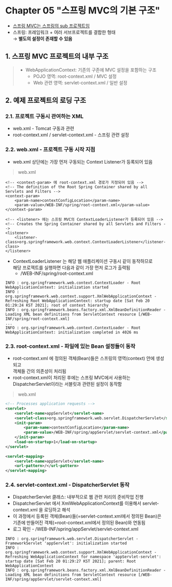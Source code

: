 # Chapter 05 "스프링 MVC의 기본 구조"

* [스프링 MVC는 스프링의 sub 프로젝트임](https://spring.io/projects)
* 스프링: 프레임워크 + 여러 서브프로젝트를 결합한 형태 <br>
→ **별도의 설정이 존재할 수 있음**

## 1. 스프링 MVC 프로젝트의 내부 구조
> * WebApplicationContext: 기존의 구존에 MVC 설정을 포함하는 구조
>   * POJO 영역: root-context.xml / MVC 설정
>   * Web 관련 영역: servlet-context.xml / 일반 설정

## 2. 예제 프로젝트의 로딩 구조
### 2.1. 프로젝트 구동시 관여하는 XML
* web.xml - Tomcat 구동과 관련
* root-context.xml / servlet-context.xml - 스프링 관련 설정

### 2.2. web.xml - 프로젝트 구동 시작 지점
* web.xml 상단에는 가장 먼저 구동되는 Context Listener가 등록되어 있음
> web.xml
```
<!-- <context-param> 에 root-context.xml 경로가 지정되어 있음 -->
<!-- The definition of the Root Spring Container shared by all Servlets and Filters -->
<context-param>
    <param-name>contextConfigLocation</param-name>
    <param-value>/WEB-INF/spring/root-context.xml</param-value>
</context-param>

<!-- <listener> 에는 스프링 MVC의 ContextLoaderListener가 등록되어 있음 -->
<!-- Creates the Spring Container shared by all Servlets and Filters -->
<listener>
    <listener-class>org.springframework.web.context.ContextLoaderListener</listener-class>
</listener>
```
* ContextLoaderListener 는 해당 웹 애플리케이션 구동시 같이 동작하므로<br>
해당 프로젝트를 실행하면 다음과 같이 가장 먼저 로그가 출력됨
    * /WEB-INF/spring/root-context.xml
```
INFO : org.springframework.web.context.ContextLoader - Root WebApplicationContext: initialization started
INFO : org.springframework.web.context.support.XmlWebApplicationContext - Refreshing Root WebApplicationContext: startup date [Sat Feb 20 01:29:24 KST 2021]; root of context hierarchy
INFO : org.springframework.beans.factory.xml.XmlBeanDefinitionReader - Loading XML bean definitions from ServletContext resource [/WEB-INF/spring/root-context.xml]
...
INFO : org.springframework.web.context.ContextLoader - Root WebApplicationContext: initialization completed in 4026 ms
```

### 2.3. root-context.xml - 파일에 있는 Bean 설정들이 동작
* root-context.xml 에 정의된 객체(Bean)들은 스프링의 영역(context) 안에 생성되고<br>
객체들 간의 의존성이 처리됨
* root-context.xml이 처리된 후에는 스프링 MVC에서 사용하는 DispatcherServlet이라는 서블릿과 관련된 설정이 동작함
> web.xml
```xml
<!-- Processes application requests -->
<servlet>
    <servlet-name>appServlet</servlet-name>
    <servlet-class>org.springframework.web.servlet.DispatcherServlet</servlet-class>
    <init-param>
        <param-name>contextConfigLocation</param-name>
        <param-value>/WEB-INF/spring/appServlet/servlet-context.xml</param-value>
    </init-param>
    <load-on-startup>1</load-on-startup>
</servlet>
    
<servlet-mapping>
    <servlet-name>appServlet</servlet-name>
    <url-pattern>/</url-pattern>
</servlet-mapping>
```

### 2.4. servlet-context.xml - DispatcherServlet 동작
* DispatcherServlet 클래스: 내부적으로 웹 관련 처리의 준비작업 진행
* DispatcherServlet 에서 XmlWebApplicationContext를 이용해서 servlet-context.xml 을 로딩하고 해석
* 이 과정에서 등록된 객체(Bean)들(=servlet-context.xml에서 정의된 Bean)은 기존에 만들어진 객체(=root-context.xml에서 정의된 Bean)와 연동됨
* 로그 확인 - /WEB-INF/spring/appServlet/servlet-context.xml
```
INFO : org.springframework.web.servlet.DispatcherServlet - FrameworkServlet 'appServlet': initialization started
INFO : org.springframework.web.context.support.XmlWebApplicationContext - Refreshing WebApplicationContext for namespace 'appServlet-servlet': startup date [Sat Feb 20 01:29:27 KST 2021]; parent: Root WebApplicationContext
INFO : org.springframework.beans.factory.xml.XmlBeanDefinitionReader - Loading XML bean definitions from ServletContext resource [/WEB-INF/spring/appServlet/servlet-context.xml]
```
